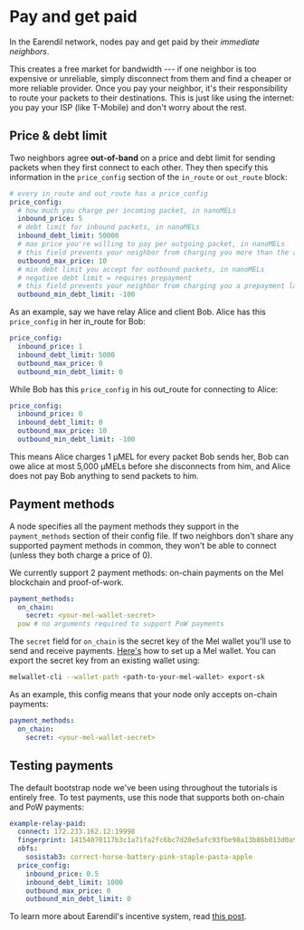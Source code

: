 # Pay and get paid

In the Earendil network, nodes pay and get paid by their _immediate neighbors_.

This creates a free market for bandwidth --- if one neighbor is too expensive or unreliable, simply disconnect from them and find a cheaper or more reliable provider. Once you pay your neighbor, it's their responsibility to route your packets to their destinations. This is just like using the internet: you pay your ISP (like T-Mobile) and don't worry about the rest.

## Price & debt limit

Two neighbors agree **out-of-band** on a price and debt limit for sending packets when they first connect to each other. They then specify this information in the `price_config` section of the `in_route` or `out_route` block:

```yaml
# every in_route and out_route has a price_config
price_config:
  # how much you charge per incoming packet, in nanoMELs
  inbound_price: 5
  # debt limit for inbound packets, in nanoMELs
  inbound_debt_limit: 50000
  # max price you're willing to pay per outgoing packet, in nanoMELs
  # this field prevents your neighbor from charging you more than the agreed amount
  outbound_max_price: 10
  # min debt limit you accept for outbound packets, in nanoMELs
  # negative debt limit = requires prepayment
  # this field prevents your neighbor from charging you a prepayment larger than the agreed amount
  outbound_min_debt_limit: -100
```

As an example, say we have relay Alice and client Bob. Alice has this `price_config` in her in_route for Bob:

```yaml
price_config:
  inbound_price: 1
  inbound_debt_limit: 5000
  outbound_max_price: 0
  outbound_min_debt_limit: 0
```

While Bob has this `price_config` in his out_route for connecting to Alice:

```yaml
price_config:
  inbound_price: 0
  inbound_debt_limit: 0
  outbound_max_price: 10
  outbound_min_debt_limit: -100
```

This means Alice charges 1 µMEL for every packet Bob sends her, Bob can owe alice at most 5,000 µMELs before she disconnects from him, and Alice does not pay Bob anything to send packets to him.

## Payment methods

A node specifies all the payment methods they support in the `payment_methods` section of their config file. If two neighbors don't share any supported payment methods in common, they won't be able to connect (unless they both charge a price of 0).

We currently support 2 payment methods: on-chain payments on the Mel blockchain and proof-of-work.

```yaml
payment_methods:
  on_chain:
    secret: <your-mel-wallet-secret>
  pow # no arguments required to support PoW payments
```

The `secret` field for `on_chain` is the secret key of the Mel wallet you'll use to send and receive payments. [Here's](https://docs.melproject.org/developer-guides/using-wallets) how to set up a Mel wallet. You can export the secret key from an existing wallet using:

```bash
melwallet-cli --wallet-path <path-to-your-mel-wallet> export-sk
```

As an example, this config means that your node only accepts on-chain payments:

```yaml
payment_methods:
  on_chain:
    secret: <your-mel-wallet-secret>
```

## Testing payments

The default bootstrap node we've been using throughout the tutorials is entirely free. To test payments, use this node that supports both on-chain and PoW payments:

```yaml
example-relay-paid:
  connect: 172.233.162.12:19998
  fingerprint: 14154070117b3c1a71fa2fc6bc7d20e5afc93fbe98a13b86b013d0a91215f74f
  obfs:
    sosistab3: correct-horse-battery-pink-staple-pasta-apple
  price_config:
    inbound_price: 0.5
    inbound_debt_limit: 1000
    outbound_max_price: 0
    outbound_min_debt_limit: 0
```

To learn more about Earendil's incentive system, read [this post](https://nullchinchilla.me/2023/07/earendil-incentives/).
